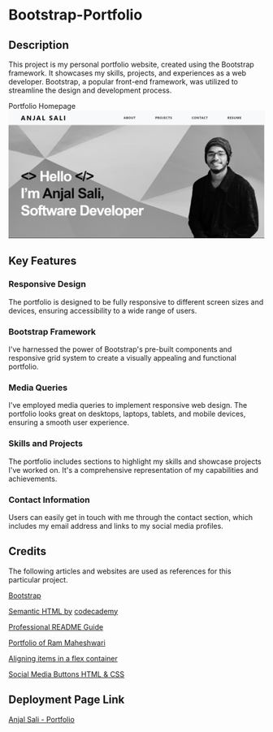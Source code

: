 # Bootstrap-Portfolio

## Description

This project is my personal portfolio website, created using the Bootstrap framework. It showcases my skills, projects, and experiences as a web developer. Bootstrap, a popular front-end framework, was utilized to streamline the design and development process.

Portfolio Homepage
![Image showing Homepage of the portfolio.](/images/bootstrap-portfolio.png)

## Key Features

### Responsive Design

The portfolio is designed to be fully responsive to different screen sizes and devices, ensuring accessibility to a wide range of users.

### Bootstrap Framework

I've harnessed the power of Bootstrap's pre-built components and responsive grid system to create a visually appealing and functional portfolio.

### Media Queries

I've employed media queries to implement responsive web design. The portfolio looks great on desktops, laptops, tablets, and mobile devices, ensuring a smooth user experience.

### Skills and Projects

The portfolio includes sections to highlight my skills and showcase projects I've worked on. It's a comprehensive representation of my capabilities and achievements.

### Contact Information

Users can easily get in touch with me through the contact section, which includes my email address and links to my social media profiles.

## Credits

The following articles and websites are used as references for this particular project.

[Bootstrap](https://getbootstrap.com/docs/5.3/getting-started/introduction/)

[Semantic HTML by](https://www.codecademy.com/resources/docs/html/semantic-html) [codecademy](https://www.codecademy.com/)

[Professional README Guide](https://coding-boot-camp.github.io/full-stack/github/professional-readme-guide)

[Portfolio of Ram Maheshwari](https://www.rammaheshwari.com)

[Aligning items in a flex container](https://developer.mozilla.org/en-US/docs/Web/CSS/CSS_flexible_box_layout/Aligning_items_in_a_flex_container)

[Social Media Buttons HTML & CSS](https://teamcodearchitects.com/blog/social-media-buttons-html-css/)

## Deployment Page Link

[Anjal Sali - Portfolio](https://anjalsali.github.io/Bootstrap-Portfolio/)

